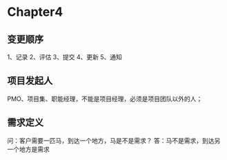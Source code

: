 <!--
 * @Author: your name
 * @Date: 2020-09-10 10:15:15
 * @LastEditTime: 2020-09-10 10:16:31
 * @LastEditors: Please set LastEditors
 * @Description: In User Settings Edit
 * @FilePath: \PMP\Notes\Chapter4.md
-->

# Chapter4

## 变更顺序

1、记录 2、评估 3、提交 4、更新 5、通知

## 项目发起人

PMO、项目集、职能经理，不能是项目经理，必须是项目团队以外的人；

## 需求定义

问：客户需要一匹马，到达一个地方，马是不是需求？
答：马不是需求，到达另一个地方是需求
